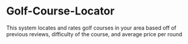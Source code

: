 # Golf-Course-Locator
This system locates and rates golf courses in your area based off of previous reviews, difficulty of the course, and average price per round
